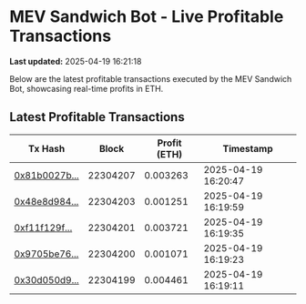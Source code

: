 # MEV Sandwich Bot - Live Profitable Transactions

**Last updated:** 2025-04-19 16:21:18

Below are the latest profitable transactions executed by the MEV Sandwich Bot, showcasing real-time profits in ETH.

## Latest Profitable Transactions

| Tx Hash | Block | Profit (ETH) | Timestamp |
|---------|-------|--------------|-----------|
| [0x81b0027b...](https://etherscan.io/tx/0x81b0027b63ee19f3eb5953bdc58184090f33b65d68ab5fe00ecaad5bc44b56f4) | 22304207 | 0.003263 | 2025-04-19 16:20:47 |
| [0x48e8d984...](https://etherscan.io/tx/0x48e8d984108d3db995d6857bef928c14b79c7c2dcaf475f366d42a22cdf92a10) | 22304203 | 0.001251 | 2025-04-19 16:19:59 |
| [0xf11f129f...](https://etherscan.io/tx/0xf11f129f02edb440ebdde18003fd918b921ada63910c7107d08d9f0cf0313c3e) | 22304201 | 0.003721 | 2025-04-19 16:19:35 |
| [0x9705be76...](https://etherscan.io/tx/0x9705be76dc68348440e18836e9985546bdf460dc2052983d05abb6331dc6e772) | 22304200 | 0.001071 | 2025-04-19 16:19:23 |
| [0x30d050d9...](https://etherscan.io/tx/0x30d050d9374176ab130e707155d8f7b6ad3d757d83638c2c967a4cc994e191e3) | 22304199 | 0.004461 | 2025-04-19 16:19:11 |
